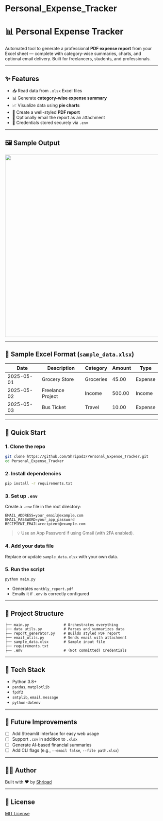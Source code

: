 # Personal_Expense_Tracker

# 📊 Personal Expense Tracker

Automated tool to generate a professional **PDF expense report** from your Excel sheet — complete with category-wise summaries, charts, and optional email delivery. Built for freelancers, students, and professionals.


---

## ✨ Features

- 📥 Read data from `.xlsx` Excel files
- 📊 Generate **category-wise expense summary**
- 📈 Visualize data using **pie charts**
- 📝 Create a well-styled **PDF report**
- 📧 Optionally email the report as an attachment
- 🔐 Credentials stored securely via `.env`

---

## 🖼️ Sample Output

<p align="center">
  <img src="assets/sample_report.png" width="600"/>
</p>

---

## 📁 Sample Excel Format (`sample_data.xlsx`)

| Date       | Description      | Category     | Amount | Type    |
|------------|------------------|--------------|--------|---------|
| 2025-05-01 | Grocery Store     | Groceries    | 45.00  | Expense |
| 2025-05-02 | Freelance Project | Income       | 500.00 | Income  |
| 2025-05-03 | Bus Ticket        | Travel       | 10.00  | Expense |

---

## 🚀 Quick Start

### 1. Clone the repo

```bash
git clone https://github.com/Shripad3/Personal_Expense_Tracker.git
cd Personal_Expense_Tracker
```

### 2. Install dependencies

```bash
pip install -r requirements.txt
```

### 3. Set up `.env`

Create a `.env` file in the root directory:

```
EMAIL_ADDRESS=your_email@example.com
EMAIL_PASSWORD=your_app_password
RECIPIENT_EMAIL=recipient@example.com
```

> 💡 Use an App Password if using Gmail (with 2FA enabled).

### 4. Add your data file

Replace or update `sample_data.xlsx` with your own data.

### 5. Run the script

```bash
python main.py
```

- Generates `monthly_report.pdf`
- Emails it if `.env` is correctly configured

---

## 📂 Project Structure

```
├── main.py                # Orchestrates everything
├── data_utils.py          # Parses and summarizes data
├── report_generator.py    # Builds styled PDF report
├── email_utils.py         # Sends email with attachment
├── sample_data.xlsx       # Sample input file
├── requirements.txt
├── .env                   # (Not committed) Credentials
```

---

## 🎯 Tech Stack

- Python 3.8+
- `pandas`, `matplotlib`
- `fpdf2`
- `smtplib`, `email.message`
- `python-dotenv`

---

## 📌 Future Improvements

- [ ] Add Streamlit interface for easy web usage
- [ ] Support `.csv` in addition to `.xlsx`
- [ ] Generate AI-based financial summaries
- [ ] Add CLI flags (e.g., `--email false`, `--file path.xlsx`)

---

## 🧑‍💻 Author

Built with ❤️ by [Shripad](https://github.com/Shripad3)

---

## 📄 License

[MIT License](LICENSE)
